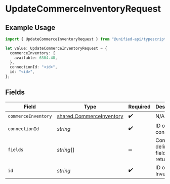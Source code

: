 # UpdateCommerceInventoryRequest

## Example Usage

```typescript
import { UpdateCommerceInventoryRequest } from "@unified-api/typescript-sdk/sdk/models/operations";

let value: UpdateCommerceInventoryRequest = {
  commerceInventory: {
    available: 6304.48,
  },
  connectionId: "<id>",
  id: "<id>",
};
```

## Fields

| Field                                                                       | Type                                                                        | Required                                                                    | Description                                                                 |
| --------------------------------------------------------------------------- | --------------------------------------------------------------------------- | --------------------------------------------------------------------------- | --------------------------------------------------------------------------- |
| `commerceInventory`                                                         | [shared.CommerceInventory](../../../sdk/models/shared/commerceinventory.md) | :heavy_check_mark:                                                          | N/A                                                                         |
| `connectionId`                                                              | *string*                                                                    | :heavy_check_mark:                                                          | ID of the connection                                                        |
| `fields`                                                                    | *string*[]                                                                  | :heavy_minus_sign:                                                          | Comma-delimited fields to return                                            |
| `id`                                                                        | *string*                                                                    | :heavy_check_mark:                                                          | ID of the Inventory                                                         |